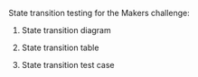 State transition testing for the Makers challenge:

1. State transition diagram

2. State transition table

3. State transition test case
